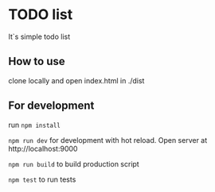# TODO list
  It`s simple todo list

## How to use
  clone locally and open index.html in ./dist

## For development
  run `npm install`

  `npm run dev` for development with hot reload. Open server at http://localhost:9000

  `npm run build` to build production script

  `npm test` to run tests
